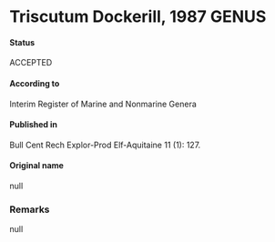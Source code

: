 Triscutum Dockerill, 1987 GENUS
=======

#### Status
ACCEPTED

#### According to
Interim Register of Marine and Nonmarine Genera

#### Published in
Bull Cent Rech Explor-Prod Elf-Aquitaine 11 (1): 127.

#### Original name
null

### Remarks
null